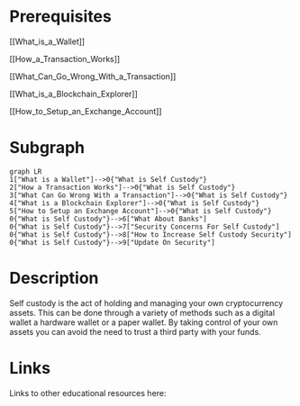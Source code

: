 # Prerequisites
[[What_is_a_Wallet]]


[[How_a_Transaction_Works]]


[[What_Can_Go_Wrong_With_a_Transaction]]


[[What_is_a_Blockchain_Explorer]]


[[How_to_Setup_an_Exchange_Account]]

# Subgraph

```mermaid
graph LR
1["What is a Wallet"]-->0{"What is Self Custody"}
2["How a Transaction Works"]-->0{"What is Self Custody"}
3["What Can Go Wrong With a Transaction"]-->0{"What is Self Custody"}
4["What is a Blockchain Explorer"]-->0{"What is Self Custody"}
5["How to Setup an Exchange Account"]-->0{"What is Self Custody"}
0{"What is Self Custody"}-->6["What About Banks"]
0{"What is Self Custody"}-->7["Security Concerns For Self Custody"]
0{"What is Self Custody"}-->8["How to Increase Self Custody Security"]
0{"What is Self Custody"}-->9["Update On Security"]
```



# Description
  
Self custody is the act of holding and managing your own cryptocurrency assets. This can be done through a variety of methods such as a digital wallet a hardware wallet or a paper wallet. By taking control of your own assets you can avoid the need to trust a third party with your funds.

# Links
Links to other educational resources here: